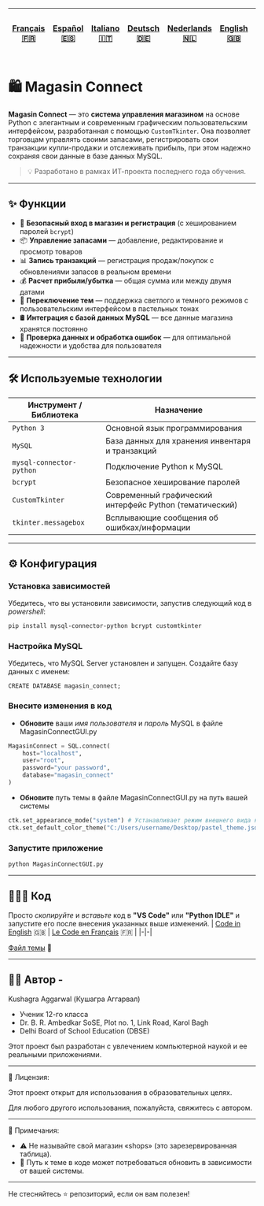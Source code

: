 | [Français 🇫🇷](/FR%20🇨🇵/README_fr.md) | [Español 🇪🇸](/ES%20🇪🇸/README_es.md) | [Italiano 🇮🇹](/IT%20🇮🇹/README_it.md) | [Deutsch 🇩🇪](/DE%20🇩🇪/README_de.md) | [Nederlands 🇳🇱](/NL%20🇳🇱/README_nl.md) | [English 🇬🇧](/README.md) | [日本語 🇯🇵](/JP%20🇯🇵/README_jp.md) |
|-|-|-|-|-|-|-| 
# 🛍️ Magasin Connect

**Magasin Connect** — это **система управления магазином** на основе Python с элегантным и современным графическим пользовательским интерфейсом, разработанная с помощью `CustomTkinter`. Она позволяет торговцам управлять своими запасами, регистрировать свои транзакции купли-продажи и отслеживать прибыль, при этом надежно сохраняя свои данные в базе данных MySQL.

> 💡 Разработано в рамках ИТ-проекта последнего года обучения.

---

## ✨ Функции

- 🔐 **Безопасный вход в магазин и регистрация** (с хешированием паролей `bcrypt`)
- 📦 **Управление запасами** — добавление, редактирование и просмотр товаров
- 📊 **Запись транзакций** — регистрация продаж/покупок с обновлениями запасов в реальном времени
- 💰 **Расчет прибыли/убытка** — общая сумма или между двумя датами
- 🎨 **Переключение тем** — поддержка светлого и темного режимов с пользовательским интерфейсом в пастельных тонах
- 🛢️ **Интеграция с базой данных MySQL** — все данные магазина хранятся постоянно
- 🧹 **Проверка данных и обработка ошибок** — для оптимальной надежности и удобства для пользователя

---

## 🛠️ Используемые технологии

| Инструмент / Библиотека  | Назначение                                              |
|--------------------------|---------------------------------------------------------|
| `Python 3`               | Основной язык программирования                          |
| `MySQL`                  | База данных для хранения инвентаря и транзакций         |
| `mysql-connector-python` | Подключение Python к MySQL                              |
| `bcrypt`                 | Безопасное хеширование паролей                          |
| `CustomTkinter`          | Современный графический интерфейс Python (тематический) |
| `tkinter.messagebox`     | Всплывающие сообщения об ошибках/информации             |

---
## ⚙️ Конфигурация
### Установка зависимостей
Убедитесь, что вы установили зависимости, запустив следующий код в *powershell*:
```bash
pip install mysql-connector-python bcrypt customtkinter
```

### Настройка MySQL
Убедитесь, что MySQL Server установлен и запущен. Создайте базу данных с именем:
```MySQL
CREATE DATABASE magasin_connect;
```

### Внесите изменения в код
- **Обновите** ваши *имя пользователя* и *пароль* MySQL в файле MagasinConnectGUI.py
```Python
MagasinConnect = SQL.connect(
    host="localhost",
    user="root",
    password="your password",
    database="magasin_connect"
)
```

- **Обновите** путь темы в файле MagasinConnectGUI.py на путь вашей системы
```Python
ctk.set_appearance_mode("system") # Устанавливает режим внешнего вида на системный по умолчанию (светлый или темный в зависимости от настроек системы)
ctk.set_default_color_theme("C:/Users/username/Desktop/pastel_theme.json") # Устанавливает цветовую тему по умолчанию на пользовательскую пастельную тему (указанную вместе с этим кодом). Измените путь к файлу темы в соответствии с вашей системой.
```

### Запустите приложение
```bash
python MagasinConnectGUI.py
```
---

## 👨🏻‍💻 Код
Просто *скопируйте* и *вставьте* код в **"VS Code"** или **"Python IDLE"** и запустите его после внесения указанных выше изменений.
| [Code in English](/MagasinConnectGUI.py) 🇬🇧 | [Le Code en Français](FR%20🇨🇵/MagasinConnectGUI_fr.py) 🇫🇷 |
|-|-|

[Файл темы](/pastel_theme.json) 🎨

---

## 🙋‍♂️ Автор - 
Kushagra Aggarwal (Кушагра Аггарвал)
- Ученик 12-го класса
- Dr. B. R. Ambedkar SoSE, Plot no. 1, Link Road, Karol Bagh
- Delhi Board of School Education (DBSE)

Этот проект был разработан с увлечением компьютерной наукой и ее реальными приложениями.

---

📄 Лицензия:

Этот проект открыт для использования в образовательных целях.

Для любого другого использования, пожалуйста, свяжитесь с автором.

---

📌 Примечания:

- ⚠️ Не называйте свой магазин «shops» (это зарезервированная таблица).
- 🎨 Путь к теме в коде может потребоваться обновить в зависимости от вашей системы.

---

Не стесняйтесь ⭐ репозиторий, если он вам полезен!
